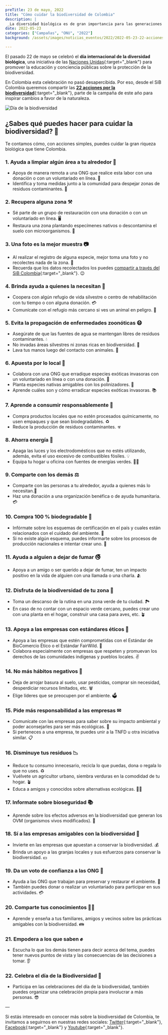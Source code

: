 ```yaml
---
preTitle: 23 de mayo, 2022
title: "Cómo cuidar la biodiversidad de Colombia"
description: |
 _La diversidad biológica es de gran importancia para las generaciones presentes y futuras, desde el SiB Colombia queremos compartir algunas acciones para cuidarla._
date: 2022-05-23
categories: ["Campañas", "ONU", "2022"]
background: /assets/images/noticias_eventos/2022/2022-05-23-22-acciones_.jpg

---
```


El pasado 22 de mayo se celebró el **día internacional de la diversidad biológica**, una iniciativa de las [Naciones Unidas](https://www.un.org/es/observances/biological-diversity-day){:target="_blank"} para promover la educación y conciencia públicas sobre la protección de la biodiversidad. 

En Colombia esta celebración no pasó desapercibida. Por eso, desde el SiB Colombia queremos compartir las **[22 acciones por la biodiversidad](https://www.cbd.int/idb/activities/22actions-public-en.pdf)**{:target="_blank"}, parte de la campaña de este año para inspirar cambios a favor de la naturaleza.


![Día de la biodiversidad](https://www.un.org/sites/un2.un.org/files/idb-logo-es.png)


## ¿Sabes qué puedes hacer para cuidar la biodiversidad? 🌳

Te contamos cómo, con acciones simples, puedes cuidar la gran riqueza biológica que tiene Colombia.


### 1. Ayuda a limpiar algún área a tu alrededor 🧹

* Apoya de manera remota a una ONG que realice esta labor con una donación o con un voluntariado en línea. 🤝
* Identifica y toma medidas junto a la comunidad para despejar zonas de residuos contaminantes. 🚮


### 2. Recupera alguna zona ⚒

* Sé parte de un grupo de restauración con una donación o con un voluntariado en línea. 🖥
* Restaura una zona plantando especímenes nativos o descontamina el suelo con microorganismos. 🌱


### 3. Una foto es la mejor muestra 📷

* Al realizar el registro de alguna especie, mejor toma una foto y no recolectes nada de la zona. 📸
* Recuerda que los datos recolectados los puedes [compartir a través del SiB Colombia](https://biodiversidad.co/compartir/registro/){:target="_blank"}. 😉


### 4. Brinda ayuda a quienes la necesitan 🐶

* Coopera con algún refugio de vida silvestre o centro de rehabilitación con tu tiempo o con alguna donación. 💳 
* Comunícate con el refugio más cercano si ves un animal en peligro. 📱


### 5. Evita la propagación de enfermedades zoonóticas 😷

* Asegúrate de que las fuentes de agua se mantengan libres de residuos contaminantes. 💧
* No invadas áreas silvestres ni zonas ricas en biodiversidad. 🚷 
* Lava tus manos luego del contacto con animales. 👏 


### 6. Apuesta por lo local 🎰

* Colabora con una ONG que erradique especies exóticas invasoras con un voluntariado en línea o con una donación. 🥀 
* Planta especies nativas amigables con los polinizadores. 🌱
* Aprende cuáles son y cómo erradicar especies exóticas invasoras. 📚


### 7. Aprende a consumir responsablemente 🥦

* Compra productos locales que no estén procesados químicamente, no usen empaques y que sean biodegradables. ♻
* Reduce la producción de residuos contaminantes. ☣


### 8. Ahorra energía 🔋

* Apaga las luces y los electrodomésticos que no estés utilizando, además, evita el uso excesivo de combustibles fósiles. 💡
* Equipa tu hogar u oficina con fuentes de energías verdes. 👷‍♂️


### 9. Comparte con los demás ⚖

* Comparte con las personas a tu alrededor, ayuda a quienes más lo necesitan.🎁 
* Haz una donación a una organización benéfica o de ayuda humanitaria. 💳


### 10. Compra 100 % biodegradable 🍃

* Infórmate sobre los esquemas de certificación en el país y cuales están relacionados con el cuidado del ambiente. 📖 
* Si no existe algún esquema, puedes informarte sobre los procesos de producción nacionales e intentar crear uno. 📝 


### 11. Ayuda a alguien a dejar de fumar 🚭

* Apoya a un amigo o ser querido a dejar de fumar, ten un impacto positivo en la vida de alguien con una llamada o una charla. 🫂


### 12. Disfruta de la biodiversidad de tu zona 🌳

* Toma un descanso de la rutina en una zona verde de tu ciudad. 🏞
* En caso de no contar con un espacio verde cercano, puedes crear uno con una planta en el hogar, construir una casa para aves, etc. 🪴


### 13. Apoya a las empresas con estándares éticos 👐

* Apoya a las empresas que estén comprometidas con el Estándar de BioComercio Ético o el Estándar FairWild. 📑
* Colabora especialmente con empresas que respeten y promuevan los derechos de las comunidades indígenas y pueblos locales. ✌


### 14. No más hábitos negativos 🚫

* Deja de arrojar basura al suelo, usar pesticidas, comprar sin necesidad, desperdiciar recursos limitados, etc. 🗑️
* Elige líderes que se preocupen por el ambiente. 🗳️


### 15. Pide más responsabilidad a las empresas ✉

* Comunícate con las empresas para saber sobre su impacto ambiental y poder aconsejarles para ser más ecológicas. 📩
* Si perteneces a una empresa, te puedes unir a la TNFD u otra iniciativa similar. 📋


### 16. Disminuye tus residuos 📉

* Reduce tu consumo innecesario, recicla lo que puedas, dona o regala lo que no uses. ♻
* Vuélvete un agricultor urbano, siembra verduras en la comodidad de tu hogar. 🪴
* Educa a amigos y conocidos sobre alternativas ecológicas. 👨‍🏫


### 17. Informate sobre bioseguridad 📚

* Aprende sobre los efectos adversos en la biodiversidad que generan los OVM (organismos vivos modificados). 🦠


### 18. Sí a las empresas amigables con la biodiversidad 🙌

* Invierte en las empresas que apuestan a conservar la biodiversidad. 💰
* Brinda un apoyo a las granjas locales y sus esfuerzos para conservar la biodiversidad. 💵


### 19. Da un voto de confianza a las ONG 🤗

* Ayuda a las ONG que trabajan para preservar y restaurar el ambiente. 👥
* También puedes donar o realizar un voluntariado para participar en sus actividades. 💳


### 20. Comparte tus conocimientos 👨‍🏫

* Aprende y enseña a tus familiares, amigos y vecinos sobre las prácticas amigables con la biodiversidad. 👪


### 21. Empodera a los que saben ✊

* Escucha lo que los demás tienen para decir acerca del tema, puedes tener nuevos puntos de vista y las consecuencias de las decisiones a tomar. 👂


### 22. Celebra el día de la Biodiversidad 🥳

* Participa en las celebraciones del día de la biodiversidad, también puedes organizar una celebración propia para involucrar a más personas. 😎

—

Si estás interesado en conocer más sobre la biodiversidad de Colombia, te invitamos a seguirnos en nuestras redes sociales: [Twitter](witter.com/sibcolombia){:target="_blank"}, [Facebook](https://www.facebook.com/SibColombia/){:target="_blank"} y [Youtube](https://www.youtube.com/user/sibcolombia){:target="_blank"}.
